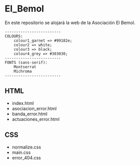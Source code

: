 # El_Bemol
En este repositorio se alojará la web de la Asociación El Bemol.

    -------------------------
    COLOURS:
        colour1_garnet => #99182e;
        colour2 => white;
        colour3 => black;
        colour4_grey => #303030;
    -------------------------
    FONTS (sans-serif):
        Montserrat
        Michroma    
    -------------------------


## HTML
  - index.html
  - asociacion_error.html
  - banda_error.html
  - actuaciones_error.html

## CSS
  - normalize.css
  - main.css
  - error_404.css
